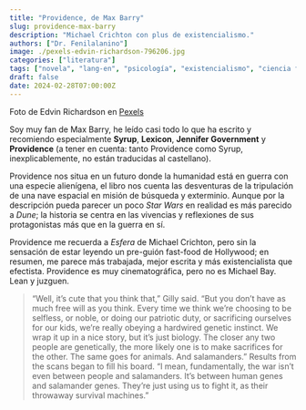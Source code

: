 ```yaml
---
title: "Providence, de Max Barry"
slug: providence-max-barry
description: "Michael Crichton con plus de existencialismo."
authors: ["Dr. Fenilalanino"]
image: ./pexels-edvin-richardson-796206.jpg
categories: ["literatura"]
tags: ["novela", "lang-en", "psicología", "existencialismo", "ciencia ficción"]
draft: false
date: 2024-02-28T07:00:00Z
---
```


<span class="attribution">Foto de Edvin Richardson en [Pexels](https://www.pexels.com/photo/space-shuttle-launch-during-nighttime-796206/)</span>

Soy muy fan de Max Barry, he leído casi todo lo que ha escrito y recomiendo especialmente **Syrup**, **Lexicon**, **Jennifer Government** y **Providence** (a tener en cuenta: tanto Providence como Syrup, inexplicablemente, no están traducidas al castellano).

Providence nos situa en un futuro donde la humanidad está en guerra con una especie alienígena, el libro nos cuenta las desventuras de la tripulación de una nave espacial en misión de búsqueda y exterminio. Aunque por la descripción pueda parecer un poco *Star Wars* en realidad es más parecido a *Dune*; la historia se centra en las vivencias y reflexiones de sus protagonistas más que en la guerra en sí.

Providence me recuerda a *Esfera* de Michael Crichton, pero sin la sensación de estar leyendo un pre-guión fast-food de Hollywood; en resumen, me parece más trabajada, mejor escrita y más existencialista que efectista. Providence es muy cinematográfica, pero no es Michael Bay. Lean y juzguen.


> “Well, it’s cute that you think that,” Gilly said. “But you don’t have as much free will as you think. Every time we think we’re choosing to be selfless, or noble, or doing our patriotic duty, or sacrificing ourselves for our kids, we’re really obeying a hardwired genetic instinct. We wrap it up in a nice story, but it’s just biology. The closer any two people are genetically, the more likely one is to make sacrifices for the other. The same goes for animals. And salamanders.” Results from the scans began to fill his board. “I mean, fundamentally, the war isn’t even between people and salamanders. It’s between human genes and salamander genes. They’re just using us to fight it, as their throwaway survival machines.”

